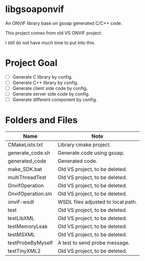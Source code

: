 libgsoaponvif
=============

An ONVIF library base on gsoap generated C/C++ code.

This project comes from old VS ONVIF project.

I still do not have much time to put into this.

# Project Goal

- [ ] Generate C library by config.
- [ ] Generate C++ library by config.
- [ ] Generate client side code by config.
- [ ] Generate server side code by config.
- [ ] Generate different component by config.

# Folders and Files

| Name | Note |
|------|------|
|CMakeLists.txt|Library cmake project.|
|generate_code.sh|Generate code using gsoap.|
|generated_code|Generated code.|
|make_SDK.bat|Old VS project, to be deleted.|
|multiThreadTest|Old VS project, to be deleted.|
|OnvifOperation|Old VS project, to be deleted.|
|OnvifOperation.sln|Old VS project, to be deleted.|
|onvif-wsdl|WSDL files adjusted to local path.|
|test|Old VS project, to be deleted.|
|testLibXML|Old VS project, to be deleted.|
|testMemoryLeak|Old VS project, to be deleted.|
|testMSXML|Old VS project, to be deleted.|
|testProbeByMyself|A test to send probe message.|
|testTinyXML2|Old VS project, to be deleted.|